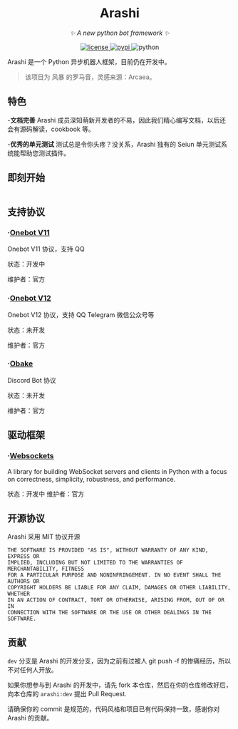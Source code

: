 <div align="center">

# Arashi

_✨ A new python bot framework ✨_

<p align="center">
  <a href="https://raw.githubusercontent.com/yinghanwen/arashi/master/LICENSE">
    <img src="https://img.shields.io/github/license/yinghanwen/arashi.svg" alt="license">
  </a>
  <a href="https://pypi.python.org/pypi/arashi">
    <img src="https://img.shields.io/pypi/v/arashi.svg" alt="pypi">
  </a>
  <img src="https://img.shields.io/badge/python-3.10+-blue.svg" alt="python">
</p>

</div>

Arashi 是一个 Python 异步机器人框架，目前仍在开发中。


>该项目为 风暴 的罗马音，灵感来源：Arcaea。

## 特色
-**文档完善** Arashi 成员深知萌新开发者的不易，因此我们精心编写文档，以后还会有源码解读，cookbook 等。

-**优秀的单元测试** 测试总是令你头疼？没关系，Arashi 独有的 Seiun 单元测试系统能帮助您测试插件。


## 即刻开始
```

```

## 支持协议

### ·[Onebot V11](https://github.com/yinghanwen/arashi-adapter-onebot-v11)

Onebot V11 协议，支持 QQ

状态：开发中

维护者：官方


### ·[Onebot V12](https://github.com/yinghanwen/arashi-adapter-onebot-v12)

Onebot V12 协议，支持 QQ Telegram 微信公众号等

状态：未开发

维护者：官方

### ·[Obake](https://github.com/yinghanwen/arashi-adapter-obake)

Discord Bot 协议

状态：未开发

维护者：官方


## 驱动框架


### ·[Websockets](https://websockets.readthedocs.io/en/stable/)
A library for building WebSocket servers and clients in Python with a focus on correctness, simplicity, robustness, and performance.

状态：开发中
维护者：官方

## 开源协议
Arashi 采用 MIT 协议开源

```
THE SOFTWARE IS PROVIDED "AS IS", WITHOUT WARRANTY OF ANY KIND, EXPRESS OR
IMPLIED, INCLUDING BUT NOT LIMITED TO THE WARRANTIES OF MERCHANTABILITY, FITNESS
FOR A PARTICULAR PURPOSE AND NONINFRINGEMENT. IN NO EVENT SHALL THE AUTHORS OR
COPYRIGHT HOLDERS BE LIABLE FOR ANY CLAIM, DAMAGES OR OTHER LIABILITY, WHETHER
IN AN ACTION OF CONTRACT, TORT OR OTHERWISE, ARISING FROM, OUT OF OR IN
CONNECTION WITH THE SOFTWARE OR THE USE OR OTHER DEALINGS IN THE SOFTWARE.
```

## 贡献


```dev``` 分支是 Arashi 的开发分支，因为之前有过被人 git push -f 的惨痛经历，所以不对任何人开放。

如果你想参与到 Arashi 的开发中，请先 fork 本仓库，然后在你的仓库修改好后，向本仓库的 ```arashi:dev``` 提出 Pull Request.

请确保你的 commit 是规范的，代码风格和项目已有代码保持一致，感谢你对 Arashi 的贡献。
